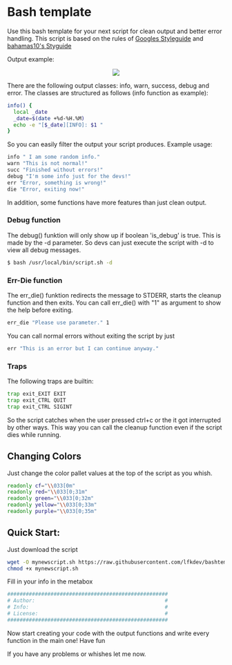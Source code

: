 # Bash template
Use this bash template for your next script for clean output and better error handling.
This script is based on the rules of 
[Googles Styleguide](https://google.github.io/styleguide/shell.xml)
and 
[bahamas10's Styguide](https://github.com/bahamas10/bash-style-guide)

Output example:
<p align="center">
  <img src="https://s18.directupload.net/images/190518/92au6td4.png">
</p>

There are the following output classes: info, warn, success, debug and error.
The classes are structured as follows (info function as example):
```bash
info() {
  local _date
  _date=$(date +%d-%H.%M)
  echo -e "[$_date][INFO]: $1 "
} 
```

So you can easily filter the output your script produces.
Example usage:
```bash
info " I am some random info."
warn "This is not normal!"
succ "Finished without errors!"
debug "I'm some info just for the devs!"
err "Error, something is wrong!"
die "Error, exiting now!"
```

In addition, some functions have more features than just clean output.
### Debug function
The debug() funktion will only show up if boolean 'is_debug' is true. This is made by the -d parameter. So devs can just execute the script with -d to view all debug messages.
```bash
$ bash /usr/local/bin/script.sh -d
```
### Err-Die function
The err_die() funktion redirects the message to STDERR, 
starts the cleanup function and then exits.
You can call err_die() with "1" as argument to show the help before exiting.
```bash
err_die "Please use parameter." 1
```
You can call normal errors without exiting the script by just 
```bash
err "This is an error but I can continue anyway."
```

### Traps
The following traps are builtin:
```bash
trap exit_EXIT EXIT
trap exit_CTRL QUIT
trap exit_CTRL SIGINT
```
So the script catches when the user pressed ctrl+c or the it got interrupted by other ways.
This way you can call the cleanup function even if the script dies while running.

## Changing Colors
Just change the color pallet values at the top of the script as you whish.
```bash
readonly cf="\\033[0m"
readonly red="\\033[0;31m"
readonly green="\\033[0;32m"
readonly yellow="\\033[0;33m"
readonly purple="\\033[0;35m"
```

## Quick Start:
Just download the script
```bash
wget -O mynewscript.sh https://raw.githubusercontent.com/lfkdev/bashtemplate/master/template_script.bash
chmod +x mynewscript.sh
```

Fill in your info in the metabox
```bash
####################################################
# Author:                                          #
# Info:                                            #
# License:                                         #
####################################################
```

Now start creating your code with the output functions and write every function in the main one! Have fun

If you have any problems or whishes let me now.
